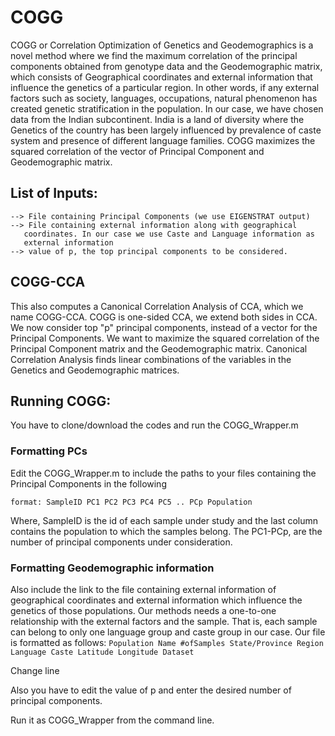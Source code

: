 # COGG
COGG or Correlation Optimization of Genetics and Geodemographics is a novel method where we find the 
maximum correlation of the principal components obtained from genotype data and the Geodemographic matrix,
which consists of Geographical coordinates and external information that influence the genetics of a particular 
region. In other words, if any external factors such as society, languages, occupations, natural phenomenon
has created genetic stratification in the population. 
In our case, we have chosen data from the Indian subcontinent. India is a land of diversity where the Genetics 
of the country has been largely influenced by prevalence of caste system and presence of different language 
families. 
COGG maximizes the squared correlation of the vector of Principal Component and Geodemographic matrix.


## List of Inputs: 
 ````
--> File containing Principal Components (we use EIGENSTRAT output)
--> File containing external information along with geographical
    coordinates. In our case we use Caste and Language information as
    external information
--> value of p, the top principal components to be considered. 
```` 

## COGG-CCA
This also computes a Canonical Correlation Analysis of CCA, which we name COGG-CCA. COGG is one-sided CCA, 
we extend both sides in CCA. We now consider top "p" principal components, instead of a vector for the 
Principal Components. We want to maximize the squared correlation of the Principal Component matrix and 
the Geodemographic matrix. Canonical Correlation Analysis finds linear combinations of the variables 
in the Genetics and Geodemographic matrices.

## Running COGG: 
You have to clone/download the codes and run the COGG_Wrapper.m 

### Formatting PCs
Edit the COGG_Wrapper.m to include the paths to your files containing the Principal Components in the following

````format: SampleID PC1 PC2 PC3 PC4 PC5 .. PCp Population````

Where, SampleID is the id of each sample under study and the last column contains the population to which the 
samples belong. The PC1-PCp, are the number of principal components under consideration. 

### Formatting Geodemographic information
Also include the link to the file containing external information of geographical coordinates and external 
information which influence the genetics of those populations. Our methods needs a one-to-one relationship
with the external factors and the sample. That is, each sample can belong to only one language group and caste 
group in our case. 
Our file is formatted as follows: 
```` Population Name #ofSamples State/Province Region Language Caste Latitude Longitude Dataset ```` 

Change line 

Also you have to edit the value of p and enter the desired number of principal components. 

Run it as COGG_Wrapper from the command line. 
